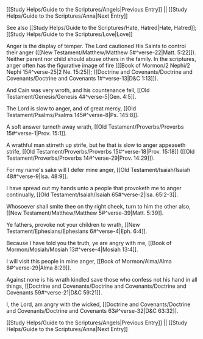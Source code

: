 [[Study Helps/Guide to the Scriptures/Angels|Previous Entry]]  ||  [[Study Helps/Guide to the Scriptures/Anna|Next Entry]]

 See also [[Study Helps/Guide to the Scriptures/Hate, Hatred|Hate, Hatred]]; [[Study Helps/Guide to the Scriptures/Love|Love]]

 Anger is the display of temper. The Lord cautioned His Saints to control their anger ([[New Testament/Matthew/Matthew 5#^verse-22|Matt. 5:22]]). Neither parent nor child should abuse others in the family. In the scriptures, anger often has the figurative image of fire ([[Book of Mormon/2 Nephi/2 Nephi 15#^verse-25|2 Ne. 15:25]]; [[Doctrine and Covenants/Doctrine and Covenants/Doctrine and Covenants 1#^verse-13|D&C 1:13]]).

 And Cain was very wroth, and his countenance fell, [[Old Testament/Genesis/Genesis 4#^verse-5|Gen. 4:5]].

 The Lord is slow to anger, and of great mercy, [[Old Testament/Psalms/Psalms 145#^verse-8|Ps. 145:8]].

 A soft answer turneth away wrath, [[Old Testament/Proverbs/Proverbs 15#^verse-1|Prov. 15:1]].

 A wrathful man stirreth up strife, but he that is slow to anger appeaseth strife, [[Old Testament/Proverbs/Proverbs 15#^verse-18|Prov. 15:18]] ([[Old Testament/Proverbs/Proverbs 14#^verse-29|Prov. 14:29]]).

 For my name's sake will I defer mine anger, [[Old Testament/Isaiah/Isaiah 48#^verse-9|Isa. 48:9]].

 I have spread out my hands unto a people that provoketh me to anger continually, [[Old Testament/Isaiah/Isaiah 65#^verse-2|Isa. 65:2-3]].

 Whosoever shall smite thee on thy right cheek, turn to him the other also, [[New Testament/Matthew/Matthew 5#^verse-39|Matt. 5:39]].

 Ye fathers, provoke not your children to wrath, [[New Testament/Ephesians/Ephesians 6#^verse-4|Eph. 6:4]].

 Because I have told you the truth, ye are angry with me, [[Book of Mormon/Mosiah/Mosiah 13#^verse-4|Mosiah 13:4]].

 I will visit this people in mine anger, [[Book of Mormon/Alma/Alma 8#^verse-29|Alma 8:29]].

 Against none is his wrath kindled save those who confess not his hand in all things, [[Doctrine and Covenants/Doctrine and Covenants/Doctrine and Covenants 59#^verse-21|D&C 59:21]].

 I, the Lord, am angry with the wicked, [[Doctrine and Covenants/Doctrine and Covenants/Doctrine and Covenants 63#^verse-32|D&C 63:32]].

[[Study Helps/Guide to the Scriptures/Angels|Previous Entry]]  ||  [[Study Helps/Guide to the Scriptures/Anna|Next Entry]]